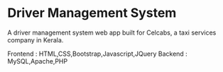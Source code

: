 # Driver Management System
A driver management system web app built for Celcabs, a taxi services company in Kerala.

Frontend : HTML,CSS,Bootstrap,Javascript,JQuery
Backend : MySQL,Apache,PHP
